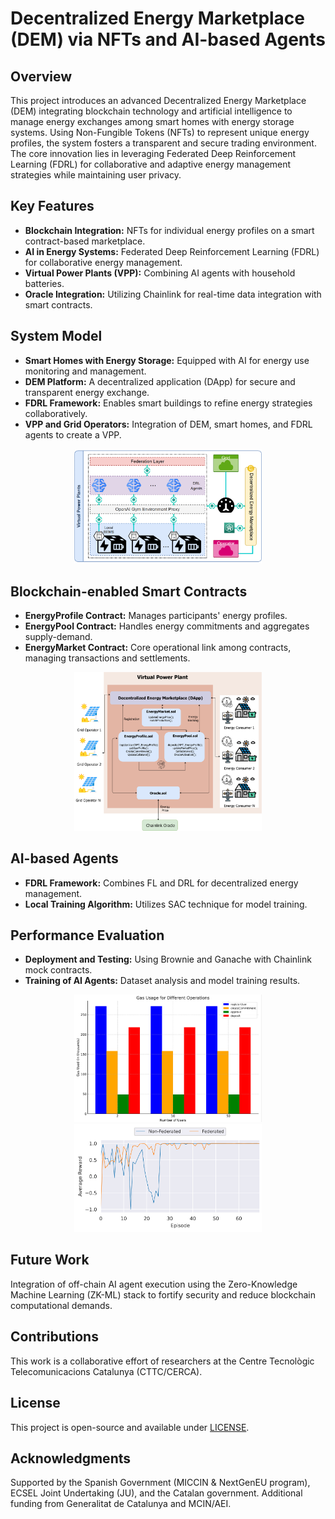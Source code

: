 # Decentralized Energy Marketplace (DEM) via NFTs and AI-based Agents

## Overview
This project introduces an advanced Decentralized Energy Marketplace (DEM) integrating blockchain technology and artificial intelligence to manage energy exchanges among smart homes with energy storage systems. Using Non-Fungible Tokens (NFTs) to represent unique energy profiles, the system fosters a transparent and secure trading environment. The core innovation lies in leveraging Federated Deep Reinforcement Learning (FDRL) for collaborative and adaptive energy management strategies while maintaining user privacy.

## Key Features
- **Blockchain Integration:** NFTs for individual energy profiles on a smart contract-based marketplace.
- **AI in Energy Systems:** Federated Deep Reinforcement Learning (FDRL) for collaborative energy management.
- **Virtual Power Plants (VPP):** Combining AI agents with household batteries.
- **Oracle Integration:** Utilizing Chainlink for real-time data integration with smart contracts.

## System Model
- **Smart Homes with Energy Storage:** Equipped with AI for energy use monitoring and management.
- **DEM Platform:** A decentralized application (DApp) for secure and transparent energy exchange.
- **FDRL Framework:** Enables smart buildings to refine energy strategies collaboratively.
- **VPP and Grid Operators:** Integration of DEM, smart homes, and FDRL agents to create a VPP.

<div align="center">
  <img src="/webpage/Figs/Framework_Grid.png" alt="System Model" width="300">
</div>

## Blockchain-enabled Smart Contracts
- **EnergyProfile Contract:** Manages participants' energy profiles.
- **EnergyPool Contract:** Handles energy commitments and aggregates supply-demand.
- **EnergyMarket Contract:** Core operational link among contracts, managing transactions and settlements.

<div align="center">
  <img src="/webpage/Figs/Smart-Grid-Blockchain(2).png" alt="Smart Contracts Interaction" width="300">
</div>

## AI-based Agents
- **FDRL Framework:** Combines FL and DRL for decentralized energy management.
- **Local Training Algorithm:** Utilizes SAC technique for model training.

## Performance Evaluation
- **Deployment and Testing:** Using Brownie and Ganache with Chainlink mock contracts.
- **Training of AI Agents:** Dataset analysis and model training results.

<div align="center">
  <img src="/webpage/Figs/gas_usage_bar_plot.png" alt="Gas Usage" width="300">
</div>

<div align="center">
  <img src="/webpage/Figs/Reward-fed_nonfed.png" alt="AI Agents Training" width="300">
</div>

## Future Work
Integration of off-chain AI agent execution using the Zero-Knowledge Machine Learning (ZK-ML) stack to fortify security and reduce blockchain computational demands.

## Contributions
This work is a collaborative effort of researchers at the Centre Tecnològic Telecomunicacions Catalunya (CTTC/CERCA).

## License
This project is open-source and available under [LICENSE](/LICENSE).

## Acknowledgments
Supported by the Spanish Government (MICCIN & NextGenEU program), ECSEL Joint Undertaking (JU), and the Catalan government. Additional funding from Generalitat de Catalunya and MCIN/AEI.
